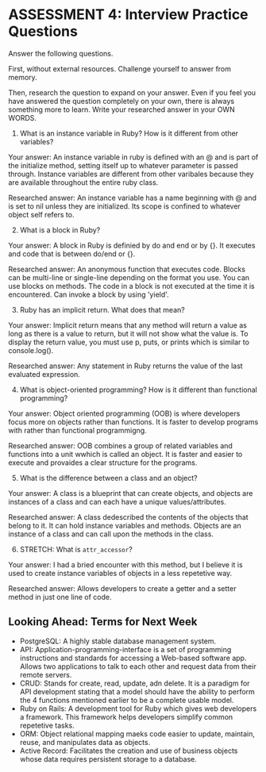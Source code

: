 # ASSESSMENT 4: Interview Practice Questions
Answer the following questions.

First, without external resources. Challenge yourself to answer from memory.

Then, research the question to expand on your answer. Even if you feel you have answered the question completely on your own, there is always something more to learn. Write your researched answer in your OWN WORDS.  

1. What is an instance variable in Ruby? How is it different from other variables?

  Your answer: An instance variable in ruby is defined with an @ and is part of the initialize method, setting itself up to whatever parameter is passed through. Instance variables are different from other varibales because they are available throughout the entire ruby class.

  Researched answer: An instance variable has a name beginning with @ and is set to nil unless they are initialized. Its scope is confined to whatever object self refers to.



2. What is a block in Ruby?

  Your answer: A block in Ruby is definied by do and end or by {}. It executes and code that is between do/end or {}.

  Researched answer: An anonymous function that executes code. Blocks can be multi-line or single-line depending on the format you use. You can use blocks on methods. The code in a block is not executed at the time it is encountered. Can invoke a block by using 'yield'.



3. Ruby has an implicit return. What does that mean?

  Your answer: Implicit return means that any method will return a value as long as there is a value to return, but it will not show what the value is. To display the return value, you must use p, puts, or prints which is similar to console.log().

  Researched answer: Any statement in Ruby returns the value of the last evaluated expression.



4. What is object-oriented programming? How is it different than functional programming?

  Your answer: Object oriented programming (OOB) is where developers focus more on objects rather than functions. It is faster to develop programs with rather than functional programmigng.
 
  Researched answer: OOB combines a group of related variables and functions into a unit wwhich is called an object. It is faster and easier to execute and provaides a clear structure for the programs.



5. What is the difference between a class and an object?

  Your answer: A class is a blueprint that can create objects, and objects are instances of a class and can each have a unique values/attributes.

  Researched answer: A class dedescribed the contents of the objects that belong to it. It can hold instance variables and methods. Objects are an instance of a class and can call upon the methods in the class.



6. STRETCH: What is `attr_accessor`?

  Your answer: I had a bried encounter with this method, but I believe it is used to create instance variables of objects in a less repetetive way.

  Researched answer: Allows developers to create a getter and a setter method in just one line of code. 



## Looking Ahead: Terms for Next Week
- PostgreSQL: A highly stable database management system. 
- API: Application-programming-interface is a set of programming instructions and standards for accessing a Web-based software app. Allows two applications to talk to each other and request data from their remote servers.
- CRUD: Stands for create, read, update, adn delete. It is a paradigm for API development stating that a model should have the ability to perform the 4 functions mentioned earlier to be a complete usable model.
- Ruby on Rails: A development tool for Ruby which gives web developers a framework. This framework helps developers simplify common repetetive tasks.
- ORM: Object relational mapping maeks code easier to update, maintain, reuse, and manipulates data as objects.
- Active Record: Facilitates the creation and use of business objects whose data requires persistent storage to a database.
